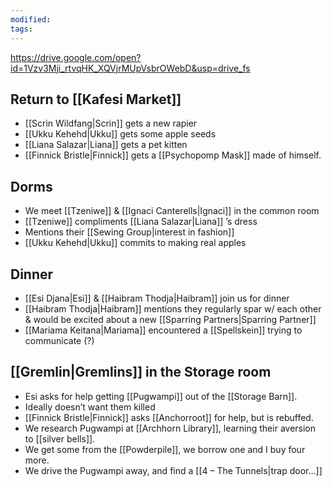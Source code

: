 ```yaml
---
modified: 
tags:
---
```

https://drive.google.com/open?id=1Vzv3Mji_rtvqHK_XQVjrMUpVsbrOWebD&usp=drive_fs
## Return to  [[Kafesi Market]]
* [[Scrin Wildfang|Scrin]] gets a new rapier
* [[Ukku Kehehd|Ukku]] gets some apple seeds
* [[Liana Salazar|Liana]] gets a pet kitten
* [[Finnick Bristle|Finnick]] gets a [[Psychopomp Mask]] made of himself.

## Dorms
* We meet [[Tzeniwe]] & [[Ignaci Canterells|Ignaci]] in the common room
* [[Tzeniwe]] compliments [[Liana Salazar|Liana]] ’s dress 
* Mentions their [[Sewing Group|interest in fashion]]
* [[Ukku Kehehd|Ukku]] commits to making real apples

## Dinner
* [[Esi Djana|Esi]] & [[Haibram Thodja|Haibram]] join us for dinner
* [[Haibram Thodja|Haibram]] mentions they regularly spar w/ each other & would be excited about a new [[Sparring Partners|Sparring Partner]]
* [[Mariama Keitana|Mariama]] encountered a [[Spellskein]] trying to communicate (?)

## [[Gremlin|Gremlins]] in the Storage room
* Esi asks for help getting [[Pugwampi]] out of the [[Storage Barn]].
* Ideally doesn’t want them killed
* [[Finnick Bristle|Finnick]] asks [[Anchorroot]] for help, but is rebuffed.
* We research Pugwampi at [[Archhorn Library]], learning their aversion to [[silver bells]].
* We get some from the [[Powderpile]], we borrow one and I buy four more.
* We drive the Pugwampi away, and find a [[4 – The Tunnels|trap door…]]
